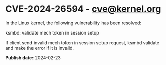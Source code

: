 # CVE-2024-26594 - cve@kernel.org

In the Linux kernel, the following vulnerability has been resolved:

ksmbd: validate mech token in session setup

If client send invalid mech token in session setup request, ksmbd
validate and make the error if it is invalid.

**Publish date:** 2024-02-23
